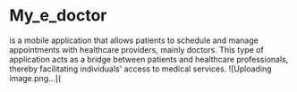 # My_e_doctor
is a mobile application that allows patients to schedule and manage appointments with healthcare providers, mainly doctors.
 This type of application acts as a bridge between patients and healthcare professionals, thereby facilitating individuals' access to  medical services.
![Uploading image.png…](
